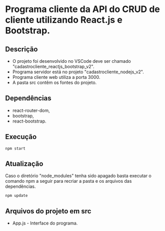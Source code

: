 # Programa cliente da API do CRUD de cliente utilizando React.js e Bootstrap.

## Descrição

- O projeto foi desenvolvido no VSCode deve ser chamado "cadastrocliente_reactjs_bootstrap_v2".
- Programa servidor está no projeto "cadastrocliente_nodejs_v2".
- Programa cliente web utiliza a porta 3000.
- A pasta src contêm os fontes do projeto.

## Dependências

- react-router-dom,
- bootstrap,
- react-bootstrap.

## Execução

   <pre><code>npm start</code></pre>

## Atualização

   Caso o diretório "node_modules" tenha sido apagado basta executar o comando npm a seguir para recriar a pasta e os arquivos das dependências.
   <pre><code>npm update</code></pre>     

## Arquivos do projeto em src

   - App.js - Interface do programa.